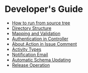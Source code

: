 Developer's Guide
========
 * [How to run from source tree](how_to_run.md)
 * [Directory Structure](directory.md)
 * [Mapping and Validation](validation.md)
 * [Authentication in Controller](authenticator.md)
 * [About Action in Issue Comment](comment_action.md)
 * [Activity Types](activity.md)
 * [Notification Email](notification.md)
 * [Automatic Schema Updating](auto_update.md)
 * [Release Operation](release.md)
